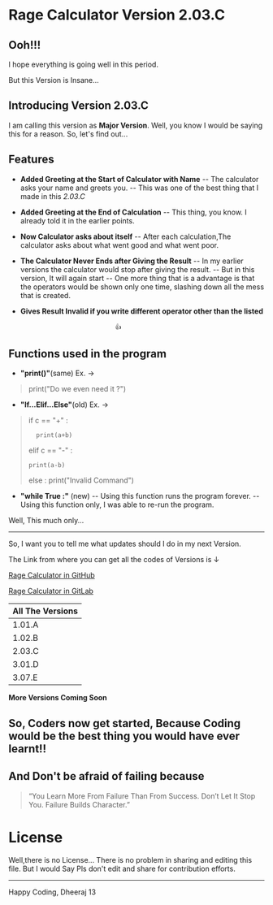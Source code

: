 # Rage Calculator Version 2.03.C

## Ooh!!!

I hope everything is going well in this period.

But this Version is Insane...
## Introducing Version 2.03.C
I am calling this version as **Major Version**.
Well, you know I would be saying this for a reason.
So, let's find out...

## Features
- **Added Greeting at the Start of Calculator with Name**
-- The calculator asks your name and greets you.
-- This was one of the best thing that I made in this *2.03.C*

- **Added Greeting at the End of Calculation**
 -- This thing, you know. I already told it in the earlier points.

- **Now Calculator asks about itself**
 -- After each calculation,The calculator asks about what went good and what went poor.

- **The Calculator Never Ends after Giving the Result**
-- In my earlier versions the calculator would stop after giving the result.
-- But in this version, It will again start
-- One more thing that is a advantage is that the operators would be shown only one time, slashing down all the mess that is created.

- **Gives Result Invalid if you write different operator other than the listed**

                                👍
 
## Functions used in the program 
 - **"print()"**(same)
 Ex. -> 
> print("Do we even need it ?")

- **"If...Elif...Else"**(old)
 Ex. ->
 >if c == "+"  :
 >
 >       print(a+b)
 >
 > elif c == "-" :
 >
 >     print(a-b)
 >     
 > else :
 >     print("Invalid Command")
 
- **"while True :"** (new)
-- Using this function runs the program forever.
-- Using this function only, I was able to re-run the program.

Well, This much only...

 ---------------------------------------------------------------------
 So, I want you to tell me what updates should I do in my next Version.

The Link from where you can get all the codes of Versions is ↓

[Rage Calculator in GitHub](https://github.com/Dheeraj-Tech/Rage-Calculator)

[Rage Calculator in GitLab](https://gitlab.com/Dheeraj-Tech/Rage-Calculator)

| All The Versions 
| ------ |
| 1.01.A | [PlDb] 
| 1.02.B | [PlGh] 
| 2.03.C | [PlGd] 
| 3.01.D | [PlOd] 
| 3.07.E | [PlMe] 
__**More Versions Coming Soon**__

## So, Coders now get started, Because Coding would be the best thing you would have ever learnt!!
## And Don't be afraid of failing because
> “You Learn More From Failure Than From Success. Don’t Let It Stop You. Failure Builds Character.”

# License
Well,there is no License...
There is no problem in sharing and editing this file.
But I would Say Pls don't edit and share for contribution efforts. 

-----------------------------------------------------------------------

Happy Coding,
Dheeraj
13
